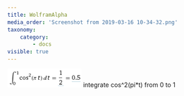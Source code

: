 ```yaml
---
title: WolframAlpha
media_order: 'Screenshot from 2019-03-16 10-34-32.png'
taxonomy:
    category:
        - docs
visible: true
---
```


![hallo](Screenshot%20from%202019-03-16%2010-34-32.png) integrate cos^2(pi*t) from 0 to 1